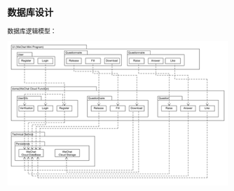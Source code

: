 ## 数据库设计

数据库逻辑模型：

![](https://github.com/swsad/Dashboard/blob/master/imgs/7-design/4.1-architecture-design/架构逻辑图.png)